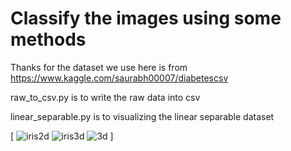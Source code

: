 # Classify the images using some methods

Thanks for the dataset we use here is from https://www.kaggle.com/saurabh00007/diabetescsv

raw_to_csv.py is to write the raw data into csv

linear_separable.py is to visualizing the linear separable dataset

[
![iris2d](https://user-images.githubusercontent.com/66846357/93583080-931d3c00-f9cd-11ea-9a5d-bfb1b34bc787.png)
![iris3d](https://user-images.githubusercontent.com/66846357/93583090-94e6ff80-f9cd-11ea-9a3f-1eec5e579350.png)
![3d](https://user-images.githubusercontent.com/66846357/93597370-201fbf80-f9e5-11ea-9f5a-066bb4f7d307.png)
]
